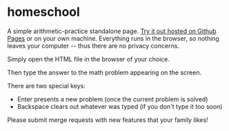 # homeschool
A simple arithmetic-practice standalone page. [Try it out hosted on Github Pages](https://yoderj.github.io/homeschool/) or on your own machine. Everything runs in the browser, so nothing leaves your computer -- thus there are no privacy concerns.

Simply open the HTML file in the browser of your choice.

Then type the answer to the math problem appearing on the screen.

There are two special keys:

 - Enter presents a new problem (once the current problem is solved)
 - Backspace clears out whatever was typed (if you don't type it too soon)

Please submit merge requests with new features that your family likes!
